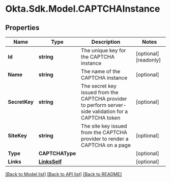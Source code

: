 # Okta.Sdk.Model.CAPTCHAInstance

## Properties

Name | Type | Description | Notes
------------ | ------------- | ------------- | -------------
**Id** | **string** | The unique key for the CAPTCHA instance | [optional] [readonly] 
**Name** | **string** | The name of the CAPTCHA instance | [optional] 
**SecretKey** | **string** | The secret key issued from the CAPTCHA provider to perform server-side validation for a CAPTCHA token | [optional] 
**SiteKey** | **string** | The site key issued from the CAPTCHA provider to render a CAPTCHA on a page | [optional] 
**Type** | **CAPTCHAType** |  | [optional] 
**Links** | [**LinksSelf**](LinksSelf.md) |  | [optional] 

[[Back to Model list]](../README.md#documentation-for-models) [[Back to API list]](../README.md#documentation-for-api-endpoints) [[Back to README]](../README.md)


